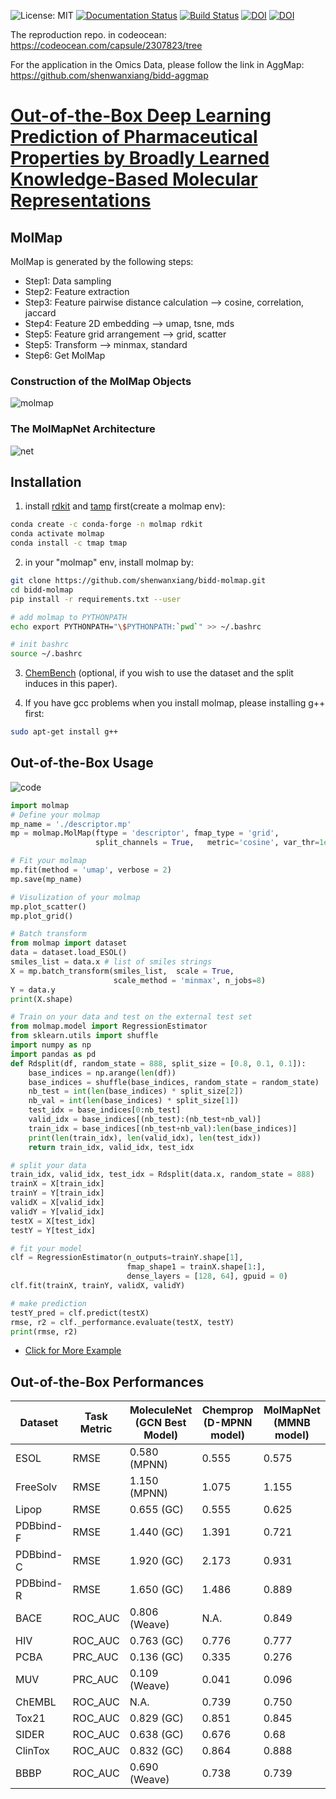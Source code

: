 ![License: MIT](https://img.shields.io/badge/License-MIT-yellow.svg) 
[![Documentation Status](https://readthedocs.org/projects/molmap/badge/?version=latest)](https://molmap.readthedocs.io/en/latest/?badge=latest)
[![Build Status](https://travis-ci.com/shenwanxiang/bidd-molmap.svg?branch=master)](https://travis-ci.com/shenwanxiang/bidd-molmap) 
[![DOI](https://zenodo.org/badge/214117402.svg)](https://zenodo.org/badge/latestdoi/214117402)
[![DOI](https://img.shields.io/badge/paper-https%3A%2F%2Fwww.nature.com%2Farticles%2Fs42256--021--00301--6-yellowgreen)](https://www.nature.com/articles/s42256-021-00301-6)

The reproduction repo. in codeocean: https://codeocean.com/capsule/2307823/tree

For the application in the Omics Data, please follow the link in AggMap: https://github.com/shenwanxiang/bidd-aggmap

# [Out-of-the-Box Deep Learning Prediction of Pharmaceutical Properties by Broadly Learned Knowledge-Based Molecular Representations ](https://www.nature.com/articles/s42256-021-00301-6)


## MolMap
MolMap is generated by the following steps:

* Step1: Data sampling 
* Step2: Feature extraction 
* Step3: Feature pairwise distance calculation --> cosine, correlation, jaccard
* Step4: Feature 2D embedding --> umap, tsne, mds
* Step5: Feature grid arrangement --> grid, scatter
* Step5: Transform --> minmax, standard
* Step6: Get MolMap



### Construction of the MolMap Objects
![molmap](https://github.com/shenwanxiang/bidd-molmap/blob/master/paper/images/Overall.png)


### The MolMapNet Architecture

![net](https://github.com/shenwanxiang/bidd-molmap/blob/master/paper/images/net.png)

## Installation


1. install [rdkit](http://www.rdkit.org/docs/Install.html) and [tamp](https://tmap.gdb.tools/index.html#support) first(create a molmap env):
```bash
conda create -c conda-forge -n molmap rdkit
conda activate molmap
conda install -c tmap tmap
```

2. in your "molmap" env, install molmap by:

```bash
git clone https://github.com/shenwanxiang/bidd-molmap.git
cd bidd-molmap
pip install -r requirements.txt --user

# add molmap to PYTHONPATH
echo export PYTHONPATH="\$PYTHONPATH:`pwd`" >> ~/.bashrc

# init bashrc
source ~/.bashrc
```

3. [ChemBench](https://github.com/shenwanxiang/ChemBench) (optional, if you wish to use the dataset and the split induces in this paper).


4. If you have gcc problems when you install molmap, please installing g++ first:
```bash
sudo apt-get install g++
```


## Out-of-the-Box Usage

![code](https://github.com/shenwanxiang/bidd-molmap/blob/master/paper/images/code_example.png)


```python
import molmap
# Define your molmap
mp_name = './descriptor.mp'
mp = molmap.MolMap(ftype = 'descriptor', fmap_type = 'grid',
                   split_channels = True,   metric='cosine', var_thr=1e-4)
```

```python
# Fit your molmap
mp.fit(method = 'umap', verbose = 2)
mp.save(mp_name) 
```

```python
# Visulization of your molmap
mp.plot_scatter()
mp.plot_grid()
```

```python
# Batch transform 
from molmap import dataset
data = dataset.load_ESOL()
smiles_list = data.x # list of smiles strings
X = mp.batch_transform(smiles_list,  scale = True, 
                       scale_method = 'minmax', n_jobs=8)
Y = data.y 
print(X.shape)
```

```python
# Train on your data and test on the external test set
from molmap.model import RegressionEstimator
from sklearn.utils import shuffle 
import numpy as np
import pandas as pd
def Rdsplit(df, random_state = 888, split_size = [0.8, 0.1, 0.1]):
    base_indices = np.arange(len(df)) 
    base_indices = shuffle(base_indices, random_state = random_state) 
    nb_test = int(len(base_indices) * split_size[2]) 
    nb_val = int(len(base_indices) * split_size[1]) 
    test_idx = base_indices[0:nb_test] 
    valid_idx = base_indices[(nb_test):(nb_test+nb_val)] 
    train_idx = base_indices[(nb_test+nb_val):len(base_indices)] 
    print(len(train_idx), len(valid_idx), len(test_idx)) 
    return train_idx, valid_idx, test_idx 
```

```python
# split your data
train_idx, valid_idx, test_idx = Rdsplit(data.x, random_state = 888)
trainX = X[train_idx]
trainY = Y[train_idx]
validX = X[valid_idx]
validY = Y[valid_idx]
testX = X[test_idx]
testY = Y[test_idx]

# fit your model
clf = RegressionEstimator(n_outputs=trainY.shape[1], 
                          fmap_shape1 = trainX.shape[1:], 
                          dense_layers = [128, 64], gpuid = 0) 
clf.fit(trainX, trainY, validX, validY)

# make prediction
testY_pred = clf.predict(testX)
rmse, r2 = clf._performance.evaluate(testX, testY)
print(rmse, r2)
```

* [Click for More Example](https://github.com/shenwanxiang/bidd-molmap/blob/master/molmap/example/00_model_example_esol.ipynb)










## Out-of-the-Box Performances

| Dataset   | Task Metric | MoleculeNet (GCN Best Model) | Chemprop (D-MPNN model) | MolMapNet (MMNB model) |
|-----------|-------------|-----------------------------|------------------------|-----------------------|
| ESOL      | RMSE        | 0.580 (MPNN)                | 0.555                  | 0.575                 |
| FreeSolv  | RMSE        | 1.150 (MPNN)                | 1.075                  | 1.155                 |
| Lipop     | RMSE        | 0.655 (GC)                  | 0.555                  | 0.625                 |
| PDBbind-F | RMSE        | 1.440 (GC)                  | 1.391                  | 0.721                 |
| PDBbind-C | RMSE        | 1.920 (GC)                  | 2.173                  | 0.931                 |
| PDBbind-R | RMSE        | 1.650 (GC)                  | 1.486                  | 0.889                 |
| BACE      | ROC_AUC     | 0.806 (Weave)               | N.A.                   | 0.849                 |
| HIV       | ROC_AUC     | 0.763 (GC)                  | 0.776                  | 0.777                 |
| PCBA      | PRC_AUC     | 0.136 (GC)                  | 0.335                  | 0.276                 |
| MUV       | PRC_AUC     | 0.109 (Weave)               | 0.041                  | 0.096                 |
| ChEMBL    | ROC_AUC     | N.A.                        | 0.739                  | 0.750                 |
| Tox21     | ROC_AUC     | 0.829 (GC)                  | 0.851                  | 0.845                 |
| SIDER     | ROC_AUC     | 0.638 (GC)                  | 0.676                  | 0.68                  |
| ClinTox   | ROC_AUC     | 0.832 (GC)                  | 0.864                  | 0.888                 |
| BBBP      | ROC_AUC     | 0.690 (Weave)               | 0.738                  | 0.739                 |
